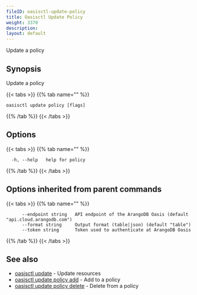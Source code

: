 ```yaml
---
fileID: oasisctl-update-policy
title: Oasisctl Update Policy
weight: 3370
description: 
layout: default
---
```

Update a policy

## Synopsis

Update a policy

{{< tabs >}}
{{% tab name="" %}}
```
oasisctl update policy [flags]
```
{{% /tab %}}
{{< /tabs >}}

## Options

{{< tabs >}}
{{% tab name="" %}}
```
  -h, --help   help for policy
```
{{% /tab %}}
{{< /tabs >}}

## Options inherited from parent commands

{{< tabs >}}
{{% tab name="" %}}
```
      --endpoint string   API endpoint of the ArangoDB Oasis (default "api.cloud.arangodb.com")
      --format string     Output format (table|json) (default "table")
      --token string      Token used to authenticate at ArangoDB Oasis
```
{{% /tab %}}
{{< /tabs >}}

## See also

* [oasisctl update]()	 - Update resources
* [oasisctl update policy add](oasisctl-update-policy-add)	 - Add to a policy
* [oasisctl update policy delete](oasisctl-update-policy-delete)	 - Delete from a policy

